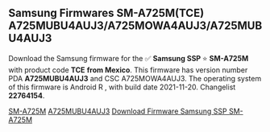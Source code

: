 <h2>Samsung Firmwares SM-A725M(TCE) A725MUBU4AUJ3/A725MOWA4AUJ3/A725MUBU4AUJ3</h2>
Download the Samsung firmware for the ✅ <strong>Samsung SSP </strong> ⭐ <strong>SM-A725M</strong> with product code <strong>TCE</strong> <strong> from Mexico</strong>. This firmware has version number PDA <strong>A725MUBU4AUJ3</strong> and CSC A725MOWA4AUJ3. The operating system of this firmware is Android R , with build date 2021-11-20. Changelist <strong>22764154</strong>.


[SM-A725M](https://samfirm.shop/samsung/model/SM-A725M)
[A725MUBU4AUJ3](https://samfirm.shop/samsung/pda/A725MUBU4AUJ3)
[Download Firmware Samsung SSP SM-A725M](https://samfirm.shop/samsung/firmware/475674)
